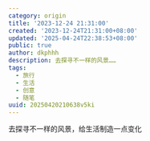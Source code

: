 ```yaml
---
category: origin
title: '2023-12-24 21:31:00'
created: '2023-12-24T21:31:00+08:00'
updated: '2025-04-24T22:38:53+08:00'
public: true
author: dkphhh
description: 去探寻不一样的风景……
tags:
  - 旅行
  - 生活
  - 创意
  - 随笔
uuid: 20250420210638v5ki
---
```


去探寻不一样的风景，给生活制造一点变化
